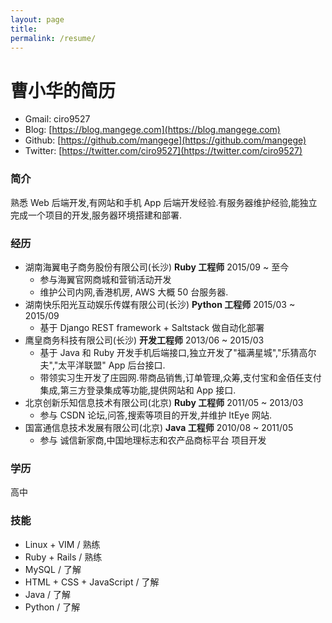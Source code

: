 ```yaml
---
layout: page
title:
permalink: /resume/
---
```


曹小华的简历
===

- Gmail: ciro9527
- Blog: [https://blog.mangege.com](https://blog.mangege.com)
- Github: [https://github.com/mangege](https://github.com/mangege)
- Twitter: [https://twitter.com/ciro9527](https://twitter.com/ciro9527)


### 简介

熟悉 Web 后端开发,有网站和手机 App 后端开发经验.有服务器维护经验,能独立完成一个项目的开发,服务器环境搭建和部署.


### 经历

- 湖南海翼电子商务股份有限公司(长沙) **Ruby 工程师** 2015/09 ~ 至今
  + 参与海翼官网商城和营销活动开发
  + 维护公司内网,香港机房, AWS 大概 50 台服务器.
- 湖南快乐阳光互动娱乐传媒有限公司(长沙) **Python 工程师** 2015/03 ~ 2015/09
  + 基于 Django REST framework + Saltstack 做自动化部署
- 鹰皇商务科技有限公司(长沙) **开发工程师** 2013/06 ~ 2015/03
  + 基于 Java 和 Ruby 开发手机后端接口,独立开发了"福满星城","乐猜高尔夫","太平洋联盟" App 后台接口.
  + 带领实习生开发了庄园网.带商品销售,订单管理,众筹,支付宝和金佰任支付集成,第三方登录集成等功能,提供网站和 App 接口.
- 北京创新乐知信息技术有限公司(北京) **Ruby 工程师** 2011/05 ~ 2013/03
  + 参与 CSDN 论坛,问答,搜索等项目的开发,并维护 ItEye 网站.
- 国富通信息技术发展有限公司(北京) **Java 工程师** 2010/08 ~ 2011/05
  + 参与 诚信新家商,中国地理标志和农产品商标平台 项目开发


### 学历

高中


### 技能

- Linux + VIM / 熟练
- Ruby + Rails / 熟练
- MySQL / 了解
- HTML + CSS + JavaScript / 了解
- Java / 了解
- Python / 了解

